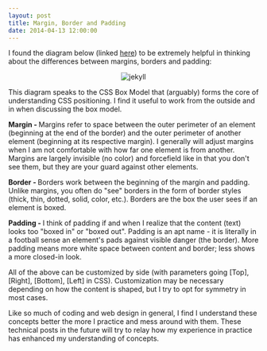 ```yaml
---
layout: post
title: Margin, Border and Padding
date: 2014-04-13 12:00:00
---
```


I found the diagram below (linked <a href= "http://www.w3.org/TR/CSS2/box.html" target="_blank">here</a>) to be extremely helpful in thinking about the differences between margins, borders and padding: 

<center><img src = "http://www.w3.org/TR/CSS2/images/boxdim.png" alt= "jekyll"></center>

This diagram speaks to the CSS Box Model that (arguably) forms the core of understanding CSS positioning. I find it useful to work from the outside and in when discussing the box model.

<p> <b> Margin - </b> Margins refer to space between the outer perimeter of an element (beginning at the end of the border) and the outer perimeter of another element (beginning at its respective margin). I generally will adjust margins when I am not comfortable with how far one element is from another. Margins are largely invisible (no color) and forcefield like in that you don't see them, but they are your guard against other elements. </p>

<p> <b> Border - </b> Borders work between the beginning of the margin and padding. Unlike margins, you often do "see" borders in the form of border styles (thick, thin, dotted, solid, color, etc.). Borders are the box the user sees if an element is boxed. </p>

<p> <b> Padding - </b> I think of padding if and when I realize that the content (text) looks too "boxed in" or "boxed out". Padding is an apt name - it is literally in a football sense an element's pads against visible danger (the border). More padding means more white space between content and border; less shows a more closed-in look. </p>

<p>All of the above can be customized by side (with parameters going [Top],[Right], [Bottom], [Left] in CSS). Customization may be necessary depending on how the content is shaped, but I try to opt for symmetry in most cases. </p> 

<p> Like so much of coding and web design in general, I find I understand these concepts better the more I practice and mess around with them. These technical posts in the future will try to relay how my experience in practice has enhanced my understanding of concepts.</p>


